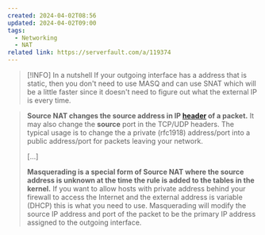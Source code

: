 ```yaml
---
created: 2024-04-02T08:56
updated: 2024-04-02T09:00
tags:
  - Networking
  - NAT
related link: https://serverfault.com/a/119374
---
```


> [!INFO] In a nutshell
> If your outgoing interface has a address that is static, then you don't need to use MASQ and can use SNAT which will be a little faster since it doesn't need to figure out what the external IP is every time.


> **Source NAT changes the source address in IP [header](http://en.wikipedia.org/wiki/IPv4#Header) of a packet.** It may also change the **source** port in the TCP/UDP headers. The typical usage is to change the a private (rfc1918) address/port into a public address/port for packets leaving your network.
> 
> [...]
> 
> **Masquerading is a special form of Source NAT where the source address is unknown at the time the rule is added to the tables in the kernel.** If you want to allow hosts with private address behind your firewall to access the Internet and the external address is variable (DHCP) this is what you need to use. Masquerading will modify the source IP address and port of the packet to be the primary IP address assigned to the outgoing interface. 
